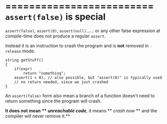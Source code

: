 =========================
`assert(false)` is special
==========================

`assert(false)`, `assert(0)`, `assert(null)`…… or any other false expression at compile-time does not produce a regular `assert`.

Instead it is an instruction to crash the program and is **not** removed in `-release` mode.


    string getStuff()
    {
        if(expr)
            return "something";
        assert(1 < 0); // also possible, but "assert(0)" is typically used
        // no return needed, since we just crashed
    }


An `assert(false)` form also mean a branch of a function doesn't need to return something since the program will crash.


**It does not mean ** _unreachable code_**, it means ** _crash now_ ** and the compiler will never remove it.**
